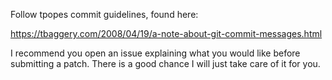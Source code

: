 Follow tpopes commit guidelines, found here:

https://tbaggery.com/2008/04/19/a-note-about-git-commit-messages.html

I recommend you open an issue explaining what you would like before submitting a patch.
There is a good chance I will just take care of it for you.

